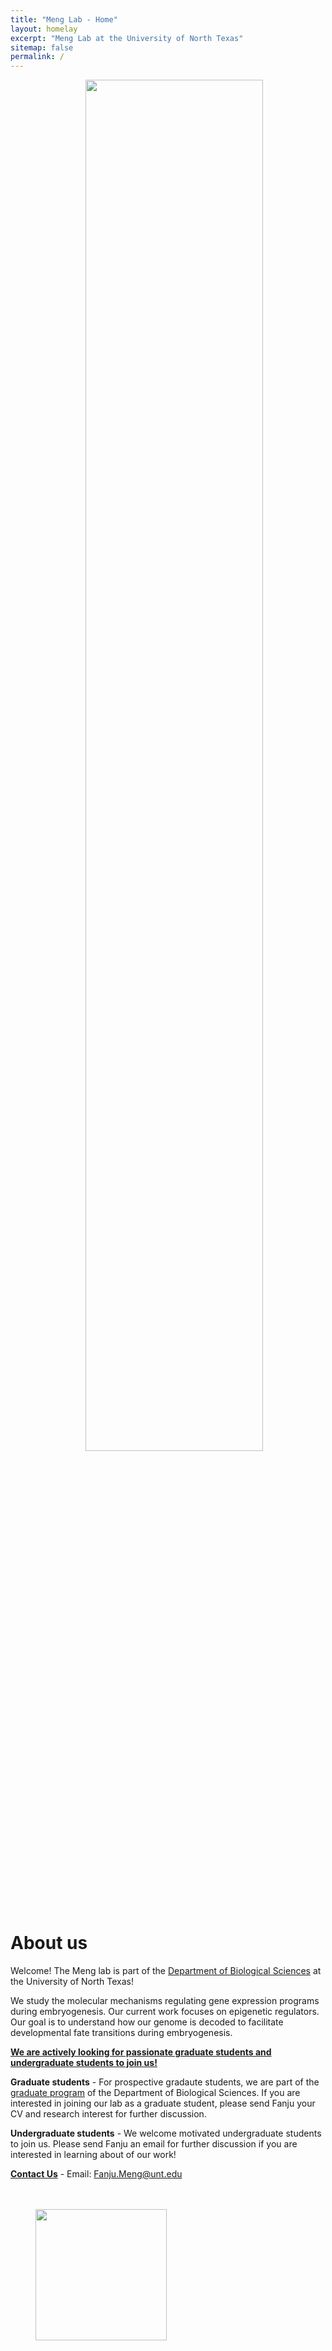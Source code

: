 ```yaml
---
title: "Meng Lab - Home"
layout: homelay
excerpt: "Meng Lab at the University of North Texas"
sitemap: false
permalink: /
---
```


<img src = "{{ site.url}}{{ site.baseurl}}/images/logopic/Home_fish.png" class="img-responsive" width = "75%" style="float: center; padding-left: 120px" />

# About us

 Welcome! The Meng lab is part of the [Department of Biological Sciences](https://biology.unt.edu/) at the University of North Texas!
 
 We study the molecular mechanisms regulating gene expression programs during embryogenesis. Our current work focuses on epigenetic regulators. Our goal is to understand how our genome is decoded to facilitate developmental fate transitions during embryogenesis. 

 **<u>We are actively looking for passionate graduate students and undergraduate students to join us!</u>**
 
 **Graduate students** - For prospective gradaute students, we are part of the [graduate program](https://biology.unt.edu/graduate-programs) of the Department of Biological Sciences. If you are interested in joining our lab as a graduate student, please send Fanju your CV and research interest for further discussion.
 
 **Undergraduate students** - We welcome motivated undergraduate students to join us. Please send Fanju an email for further discussion if you are interested in learning about of our work!
 
 **<u>Contact Us</u>** - Email: [Fanju.Meng@unt.edu](mailto:Fanju.Meng@unt.edu)
<br>
<br>
<br> 

<figure class="fourth">
  <img src="{{ site.url }}{{ site.baseurl }}/images/logopic/unt_logo.png" style="width: 210px">
</figure>
 